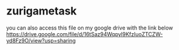 # zurigametask
you can also access this file on my google drive with the link below
https://drive.google.com/file/d/16tSaz94Wqpyl9KfzIuoZTCZW-yd8Fz9O/view?usp=sharing
